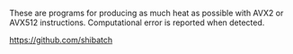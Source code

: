 These are programs for producing as much heat as possible with AVX2 or AVX512 instructions.
Computational error is reported when detected.

https://github.com/shibatch
